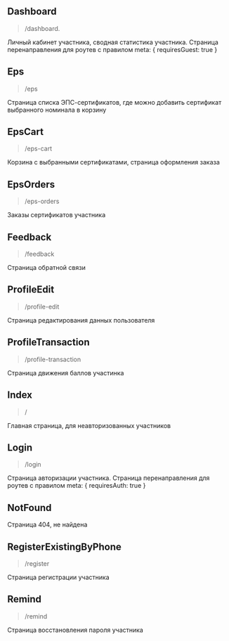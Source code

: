 ## Dashboard
> /dashboard.

Личный кабинет участника, сводная статистика участника. 
Страница перенаправления для роутев с правилом meta: { requiresGuest: true }

## Eps
> /eps

Страница списка ЭПС-сертификатов, где можно добавить сертификат выбранного номинала
в корзину

## EpsCart
> /eps-cart

Корзина с выбранными сертификатами, страница оформления заказа

## EpsOrders
> /eps-orders

Заказы сертификатов участника

## Feedback
> /feedback

Страница обратной связи

## ProfileEdit
> /profile-edit

Страница редактирования данных пользователя

## ProfileTransaction
> /profile-transaction

Страница движения баллов участинка

## Index
> /

Главная страница, для неавторизованных участников

## Login
> /login

Страница авторизации участника.
Страница перенаправления для роутев с правилом meta: { requiresAuth: true }

## NotFound
Страница 404, не найдена

## RegisterExistingByPhone
> /register

Страница регистрации участника

## Remind
> /remind

Страница восстановления пароля участника
